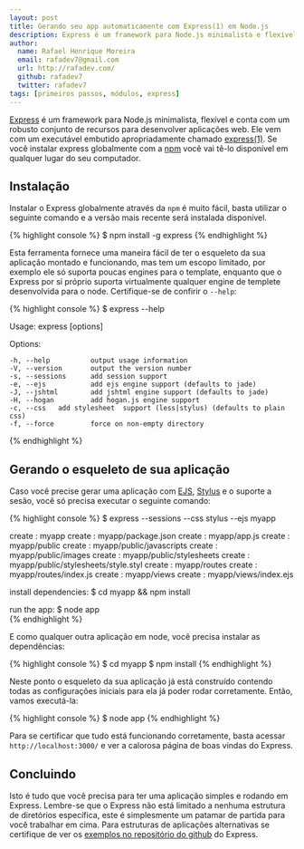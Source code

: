 ```yaml
---
layout: post
title: Gerando seu app automaticamente com Express(1) em Node.js
description: Express é um framework para Node.js minimalista e flexível e vem com um executável para gerar o seu app automaticamente com todo o esqueleto pronto
author:
  name: Rafael Henrique Moreira
  email: rafadev7@gmail.com
  url: http://rafadev.com/
  github: rafadev7
  twitter: rafadev7
tags: [primeiros passos, módulos, express]
---
```

[Express][] é um framework para Node.js minimalista, flexível e conta com um robusto conjunto de recursos para desenvolver aplicações web. Ele vem com um executável embutido apropriadamente chamado [express(1)][]. Se você instalar express globalmente com a [npm][] você vai tê-lo disponível em qualquer lugar do seu computador.


## Instalação

Instalar o Express globalmente através da `npm` é muito fácil, basta utilizar o seguinte comando e a versão mais recente será instalada disponível.

{% highlight console %}
$ npm install -g express
{% endhighlight %}


Esta ferramenta fornece uma maneira fácil de ter o esqueleto da sua aplicação montado e funcionando, mas tem um escopo limitado, por exemplo ele só suporta poucas engines para o template, enquanto que o Express por sí próprio suporta virtualmente qualquer engine de templete desenvolvida para o node. Certifique-se de confirir o `--help`:

{% highlight console %}
$ express --help

  Usage: express [options]

  Options:

    -h, --help          output usage information
    -V, --version       output the version number
    -s, --sessions      add session support
    -e, --ejs           add ejs engine support (defaults to jade)
    -J, --jshtml        add jshtml engine support (defaults to jade)
    -H, --hogan         add hogan.js engine support
    -c, --css   add stylesheet  support (less|stylus) (defaults to plain css)
    -f, --force         force on non-empty directory
{% endhighlight %}


## Gerando o esqueleto de sua aplicação

Caso você precise gerar uma aplicação com [EJS][], [Stylus][] e o suporte a sesão, você só precisa executar o seguinte comando:

{% highlight console %}
$ express --sessions --css stylus --ejs myapp

  create : myapp
  create : myapp/package.json
  create : myapp/app.js
  create : myapp/public
  create : myapp/public/javascripts
  create : myapp/public/images
  create : myapp/public/stylesheets
  create : myapp/public/stylesheets/style.styl
  create : myapp/routes
  create : myapp/routes/index.js
  create : myapp/views
  create : myapp/views/index.ejs

  install dependencies:
    $ cd myapp && npm install
    
  run the app:
    $ node app  
{% endhighlight %}

E como qualquer outra aplicação em node, você precisa instalar as dependências:

{% highlight console %}
$ cd myapp
$ npm install 
{% endhighlight %}

Neste ponto o esqueleto da sua aplicação já está construído contendo todas as configurações iniciais para ela já poder rodar corretamente. Então, vamos executá-la:

{% highlight console %}
$ node app
{% endhighlight %}

Para se certificar que tudo está funcionando corretamente, basta acessar `http://localhost:3000/` e ver a calorosa página de boas vindas do Express.


## Concluindo

Isto é tudo que você precisa para ter uma aplicação simples e rodando em Express. Lembre-se que o Express não está limitado a nenhuma estrutura de diretórios específica, este é simplesmente um patamar de partida para você trabalhar em cima. Para estruturas de aplicações alternativas se certifique de ver os [exemplos no repositório do github][] do Express.

[Express]: http://expressjs.com/
[express(1)]: http://expressjs.com/guide.html#executable
[npm]: http://npmjs.org/
[EJS]: https://github.com/visionmedia/ejs
[Stylus]: http://learnboost.github.io/stylus/
[exemplos no repositório do github]: https://github.com/visionmedia/express/tree/master/examples